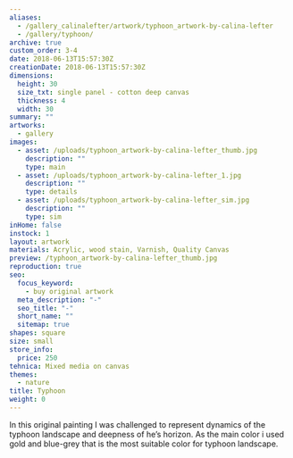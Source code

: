 ```yaml
---
aliases:
  - /gallery_calinalefter/artwork/typhoon_artwork-by-calina-lefter
  - /gallery/typhoon/
archive: true
custom_order: 3-4
date: 2018-06-13T15:57:30Z
creationDate: 2018-06-13T15:57:30Z
dimensions:
  height: 30
  size_txt: single panel - cotton deep canvas
  thickness: 4
  width: 30
summary: ""
artworks:
  - gallery
images:
  - asset: /uploads/typhoon_artwork-by-calina-lefter_thumb.jpg
    description: ""
    type: main
  - asset: /uploads/typhoon_artwork-by-calina-lefter_1.jpg
    description: ""
    type: details
  - asset: /uploads/typhoon_artwork-by-calina-lefter_sim.jpg
    description: ""
    type: sim
inHome: false
instock: 1
layout: artwork
materials: Acrylic, wood stain, Varnish, Quality Canvas
preview: /typhoon_artwork-by-calina-lefter_thumb.jpg
reproduction: true
seo:
  focus_keyword:
    - buy original artwork
  meta_description: "-"
  seo_title: "-"
  short_name: ""
  sitemap: true
shapes: square
size: small
store_info:
  price: 250
tehnica: Mixed media on canvas
themes:
  - nature
title: Typhoon
weight: 0
---
```


In this original painting I was challenged to represent dynamics of the typhoon landscape and deepness of he’s horizon. As the main color i used gold and blue-grey that is the most suitable color for typhoon landscape.
